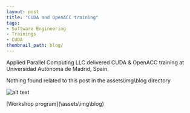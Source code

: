 ```yaml
---
layout: post
title: "CUDA and OpenACC training"
tags:
- Software Engineering
- Trainings
- CUDA
thumbnail_path: blog/
---
```


Applied Parallel Computing LLC delivered CUDA & OpenACC training at Universidad Autónoma de Madrid, Spain.

Nothing found related to this post in the assets\img\blog directory

![alt text](\assets\img\blog\ "Logo Title Text 1")

[Workshop program](\assets\img\blog\)